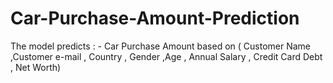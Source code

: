 # Car-Purchase-Amount-Prediction
  The model predicts :  - Car Purchase Amount 
  based on ( Customer Name  ,Customer e-mail , Country , Gender ,Age , Annual Salary , Credit Card Debt , Net Worth)   

